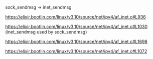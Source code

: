 

sock_sendmsg ->  inet_sendmsg 

https://elixir.bootlin.com/linux/v3.10/source/net/ipv4/af_inet.c#L936

https://elixir.bootlin.com/linux/v3.10/source/net/ipv4/af_inet.c#L1030  (inet_sendmsg used by sock_sendmsg)

https://elixir.bootlin.com/linux/v3.10/source/net/ipv4/af_inet.c#L1698

https://elixir.bootlin.com/linux/v3.10/source/net/ipv4/af_inet.c#L1072


